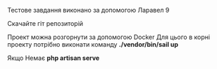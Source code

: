 
Тестове завдання виконано за допомогою Ларавел 9

Скачайте гіт репозиторій

Проект можна розгорнути за допомогою Docker
Для цього в корні проекту потрібно виконати команду
<strong>./vendor/bin/sail up</strong>

Якщо Немає 
<strong>php artisan serve</strong>


